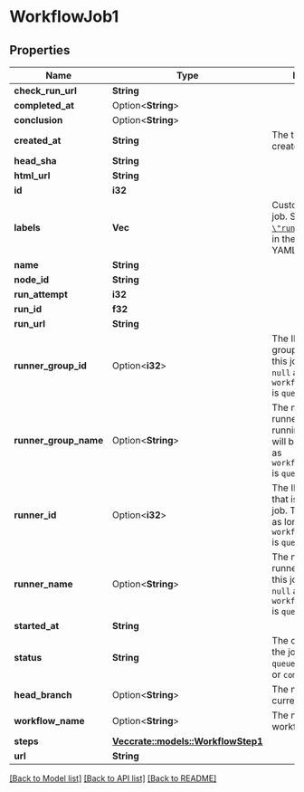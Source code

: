 # WorkflowJob1

## Properties

Name | Type | Description | Notes
------------ | ------------- | ------------- | -------------
**check_run_url** | **String** |  | 
**completed_at** | Option<**String**> |  | 
**conclusion** | Option<**String**> |  | 
**created_at** | **String** | The time that the job created. | 
**head_sha** | **String** |  | 
**html_url** | **String** |  | 
**id** | **i32** |  | 
**labels** | **Vec<String>** | Custom labels for the job. Specified by the [`\"runs-on\"` attribute](https://docs.github.com/actions/reference/workflow-syntax-for-github-actions#jobsjob_idruns-on) in the workflow YAML. | 
**name** | **String** |  | 
**node_id** | **String** |  | 
**run_attempt** | **i32** |  | 
**run_id** | **f32** |  | 
**run_url** | **String** |  | 
**runner_group_id** | Option<**i32**> | The ID of the runner group that is running this job. This will be `null` as long as `workflow_job[status]` is `queued`. | 
**runner_group_name** | Option<**String**> | The name of the runner group that is running this job. This will be `null` as long as `workflow_job[status]` is `queued`. | 
**runner_id** | Option<**i32**> | The ID of the runner that is running this job. This will be `null` as long as `workflow_job[status]` is `queued`. | 
**runner_name** | Option<**String**> | The name of the runner that is running this job. This will be `null` as long as `workflow_job[status]` is `queued`. | 
**started_at** | **String** |  | 
**status** | **String** | The current status of the job. Can be `queued`, `in_progress`, or `completed`. | 
**head_branch** | Option<**String**> | The name of the current branch. | 
**workflow_name** | Option<**String**> | The name of the workflow. | 
**steps** | [**Vec<crate::models::WorkflowStep1>**](Workflow_Step_1.md) |  | 
**url** | **String** |  | 

[[Back to Model list]](../README.md#documentation-for-models) [[Back to API list]](../README.md#documentation-for-api-endpoints) [[Back to README]](../README.md)



